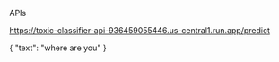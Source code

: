 APIs

https://toxic-classifier-api-936459055446.us-central1.run.app/predict


{
  "text": "where are you"
}